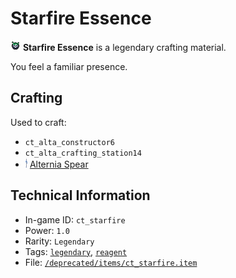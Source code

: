 # Starfire Essence

<img src="https://raw.githubusercontent.com/Ceterai/Enternia/main/deprecated/items/ct_starfire.png" alt="Starfire Essence icon" loading="lazy" height=16px width="auto" /> **Starfire Essence** is a legendary crafting material.

You feel a familiar presence.

## Crafting

Used to craft:

- `ct_alta_constructor6`
- `ct_alta_crafting_station14`
- <img src="https://raw.githubusercontent.com/Ceterai/Enternia/main/items/active/weapons/other/asirai/alternia_spear.png" alt="Alternia Spear icon" loading="lazy" height=16px width="auto" /> [Alternia Spear](https://ceterai.github.io/MyEnternia/Wiki/AlterniaSpear)

## Technical Information

- In-game ID: `ct_starfire`
- Power: `1.0`
- Rarity: `Legendary`
- Tags: [`legendary`](https://ceterai.github.io/MyEnternia/Wiki/Tags/Legendary), [`reagent`](https://ceterai.github.io/MyEnternia/Wiki/Tags/Reagent)
- File: [`/deprecated/items/ct_starfire.item`](https://github.com/Ceterai/Enternia/blob/main/deprecated/items/ct_starfire.item)
